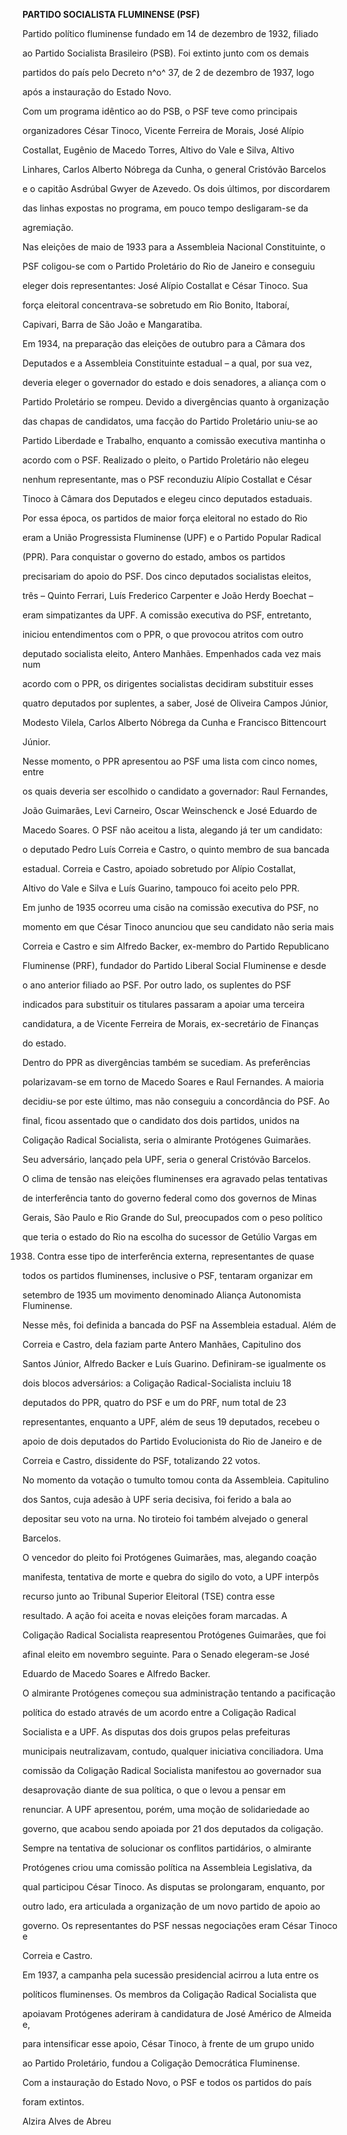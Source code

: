 **PARTIDO SOCIALISTA FLUMINENSE (PSF)**



Partido político fluminense fundado em 14 de dezembro de 1932, filiado

ao Partido Socialista Brasileiro (PSB). Foi extinto junto com os demais

partidos do país pelo Decreto n^o^ 37, de 2 de dezembro de 1937, logo

após a instauração do Estado Novo.



Com um programa idêntico ao do PSB, o PSF teve como principais

organizadores César Tinoco, Vicente Ferreira de Morais, José Alípio

Costallat, Eugênio de Macedo Torres, Altivo do Vale e Silva, Altivo

Linhares, Carlos Alberto Nóbrega da Cunha, o general Cristóvão Barcelos

e o capitão Asdrúbal Gwyer de Azevedo. Os dois últimos, por discordarem

das linhas expostas no programa, em pouco tempo desligaram-se da

agremiação.



Nas eleições de maio de 1933 para a Assembleia Nacional Constituinte, o

PSF coligou-se com o Partido Proletário do Rio de Janeiro e conseguiu

eleger dois representantes: José Alípio Costallat e César Tinoco. Sua

força eleitoral concentrava-se sobretudo em Rio Bonito, Itaboraí,

Capivari, Barra de São João e Mangaratiba.



Em 1934, na preparação das eleições de outubro para a Câmara dos

Deputados e a Assembleia Constituinte estadual – a qual, por sua vez,

deveria eleger o governador do estado e dois senadores, a aliança com o

Partido Proletário se rompeu. Devido a divergências quanto à organização

das chapas de candidatos, uma facção do Partido Proletário uniu-se ao

Partido Liberdade e Trabalho, enquanto a comissão executiva mantinha o

acordo com o PSF. Realizado o pleito, o Partido Proletário não elegeu

nenhum representante, mas o PSF reconduziu Alípio Costallat e César

Tinoco à Câmara dos Deputados e elegeu cinco deputados estaduais.



Por essa época, os partidos de maior força eleitoral no estado do Rio

eram a União Progressista Fluminense (UPF) e o Partido Popular Radical

(PPR). Para conquistar o governo do estado, ambos os partidos

precisariam do apoio do PSF. Dos cinco deputados socialistas eleitos,

três – Quinto Ferrari, Luís Frederico Carpenter e João Herdy Boechat –

eram simpatizantes da UPF. A comissão executiva do PSF, entretanto,

iniciou entendimentos com o PPR, o que provocou atritos com outro

deputado socialista eleito, Antero Manhães. Empenhados cada vez mais num

acordo com o PPR, os dirigentes socialistas decidiram substituir esses

quatro deputados por suplentes, a saber, José de Oliveira Campos Júnior,

Modesto Vilela, Carlos Alberto Nóbrega da Cunha e Francisco Bittencourt

Júnior.



Nesse momento, o PPR apresentou ao PSF uma lista com cinco nomes, entre

os quais deveria ser escolhido o candidato a governador: Raul Fernandes,

João Guimarães, Levi Carneiro, Oscar Weinschenck e José Eduardo de

Macedo Soares. O PSF não aceitou a lista, alegando já ter um candidato:

o deputado Pedro Luís Correia e Castro, o quinto membro de sua bancada

estadual. Correia e Castro, apoiado sobretudo por Alípio Costallat,

Altivo do Vale e Silva e Luís Guarino, tampouco foi aceito pelo PPR.



Em junho de 1935 ocorreu uma cisão na comissão executiva do PSF, no

momento em que César Tinoco anunciou que seu candidato não seria mais

Correia e Castro e sim Alfredo Backer, ex-membro do Partido Republicano

Fluminense (PRF), fundador do Partido Liberal Social Fluminense e desde

o ano anterior filiado ao PSF. Por outro lado, os suplentes do PSF

indicados para substituir os titulares passaram a apoiar uma terceira

candidatura, a de Vicente Ferreira de Morais, ex-secretário de Finanças

do estado.



Dentro do PPR as divergências também se sucediam. As preferências

polarizavam-se em torno de Macedo Soares e Raul Fernandes. A maioria

decidiu-se por este último, mas não conseguiu a concordância do PSF. Ao

final, ficou assentado que o candidato dos dois partidos, unidos na

Coligação Radical Socialista, seria o almirante Protógenes Guimarães.

Seu adversário, lançado pela UPF, seria o general Cristóvão Barcelos.



O clima de tensão nas eleições fluminenses era agravado pelas tentativas

de interferência tanto do governo federal como dos governos de Minas

Gerais, São Paulo e Rio Grande do Sul, preocupados com o peso político

que teria o estado do Rio na escolha do sucessor de Getúlio Vargas em

1938. Contra esse tipo de interferência externa, representantes de quase

todos os partidos fluminenses, inclusive o PSF, tentaram organizar em

setembro de 1935 um movimento denominado Aliança Autonomista Fluminense.



Nesse mês, foi definida a bancada do PSF na Assembleia estadual. Além de

Correia e Castro, dela faziam parte Antero Manhães, Capitulino dos

Santos Júnior, Alfredo Backer e Luís Guarino. Definiram-se igualmente os

dois blocos adversários: a Coligação Radical-Socialista incluiu 18

deputados do PPR, quatro do PSF e um do PRF, num total de 23

representantes, enquanto a UPF, além de seus 19 deputados, recebeu o

apoio de dois deputados do Partido Evolucionista do Rio de Janeiro e de

Correia e Castro, dissidente do PSF, totalizando 22 votos.



No momento da votação o tumulto tomou conta da Assembleia. Capitulino

dos Santos, cuja adesão à UPF seria decisiva, foi ferido a bala ao

depositar seu voto na urna. No tiroteio foi também alvejado o general

Barcelos.



O vencedor do pleito foi Protógenes Guimarães, mas, alegando coação

manifesta, tentativa de morte e quebra do sigilo do voto, a UPF interpôs

recurso junto ao Tribunal Superior Eleitoral (TSE) contra esse

resultado. A ação foi aceita e novas eleições foram marcadas. A

Coligação Radical Socialista reapresentou Protógenes Guimarães, que foi

afinal eleito em novembro seguinte. Para o Senado elegeram-se José

Eduardo de Macedo Soares e Alfredo Backer.



O almirante Protógenes começou sua administração tentando a pacificação

política do estado através de um acordo entre a Coligação Radical

Socialista e a UPF. As disputas dos dois grupos pelas prefeituras

municipais neutralizavam, contudo, qualquer iniciativa conciliadora. Uma

comissão da Coligação Radical Socialista manifestou ao governador sua

desaprovação diante de sua política, o que o levou a pensar em

renunciar. A UPF apresentou, porém, uma moção de solidariedade ao

governo, que acabou sendo apoiada por 21 dos deputados da coligação.



Sempre na tentativa de solucionar os conflitos partidários, o almirante

Protógenes criou uma comissão política na Assembleia Legislativa, da

qual participou César Tinoco. As disputas se prolongaram, enquanto, por

outro lado, era articulada a organização de um novo partido de apoio ao

governo. Os representantes do PSF nessas negociações eram César Tinoco e

Correia e Castro.



Em 1937, a campanha pela sucessão presidencial acirrou a luta entre os

políticos fluminenses. Os membros da Coligação Radical Socialista que

apoiavam Protógenes aderiram à candidatura de José Américo de Almeida e,

para intensificar esse apoio, César Tinoco, à frente de um grupo unido

ao Partido Proletário, fundou a Coligação Democrática Fluminense.



Com a instauração do Estado Novo, o PSF e todos os partidos do país

foram extintos.



Alzira Alves de Abreu



